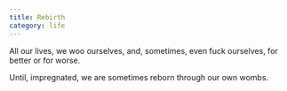 ```yaml
---
title: Rebirth
category: life
---
```

All our lives,
we woo ourselves,
and, sometimes,
even fuck ourselves,
for better
or for worse.

Until,
impregnated,
we are sometimes reborn
through our own wombs.
